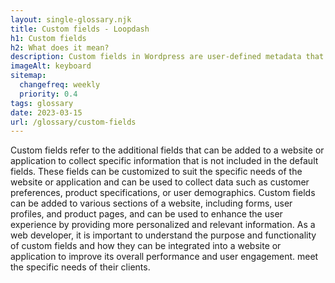 ```yaml
--- 
layout: single-glossary.njk
title: Custom fields - Loopdash
h1: Custom fields
h2: What does it mean?
description: Custom fields in Wordpress are user-defined metadata that can be added to posts, pages, or custom post types to provide additional information and functionality beyond the default content fields.
imageAlt: keyboard
sitemap:
  changefreq: weekly
  priority: 0.4
tags: glossary
date: 2023-03-15
url: /glossary/custom-fields
---
```


Custom fields refer to the additional fields that can be added to a website or application to collect specific information that is not included in the default fields. These fields can be customized to suit the specific needs of the website or application and can be used to collect data such as customer preferences, product specifications, or user demographics. Custom fields can be added to various sections of a website, including forms, user profiles, and product pages, and can be used to enhance the user experience by providing more personalized and relevant information. As a web developer, it is important to understand the purpose and functionality of custom fields and how they can be integrated into a website or application to improve its overall performance and user engagement. meet the specific needs of their clients.
